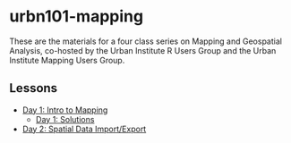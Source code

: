 # urbn101-mapping

These are the materials for a four class series on Mapping and Geospatial Analysis, co-hosted by the Urban Institute R Users Group and the Urban Institute Mapping Users Group.


## Lessons

* [Day 1: Intro to Mapping](https://ui-research.github.io/urbn101-mapping/lessons/01_lesson.html)
  * [Day 1: Solutions](https://ui-research.github.io/urbn101-mapping/lessons/01_solutions.R)
* [Day 2: Spatial Data Import/Export](https://ui-research.github.io/urbn101-mapping/lessons/02_lesson.html)